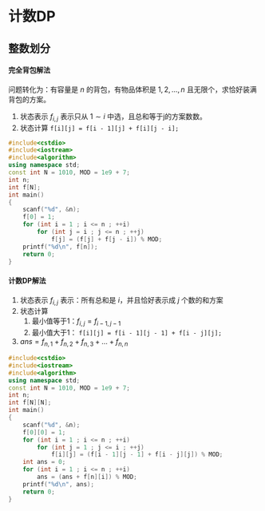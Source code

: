 # 计数DP
## 整数划分
#### 完全背包解法
问题转化为：有容量是 $n$ 的背包，有物品体积是 $1,2,\dots,n$ 且无限个，求恰好装满背包的方案。
1. 状态表示
$f_{i,j}$ 表示只从 $1\sim i$ 中选，且总和等于j的方案数数。
2. 状态计算
`f[i][j] = f[i - 1][j] + f[i][j - i];`
```cpp
#include<cstdio>
#include<iostream>
#include<algorithm>
using namespace std;
const int N = 1010, MOD = 1e9 + 7;
int n;
int f[N];
int main()
{
	scanf("%d", &n);
	f[0] = 1;
	for (int i = 1 ; i <= n ; ++i)
		for (int j = i ; j <= n ; ++j)
			f[j] = (f[j] + f[j - i]) % MOD;
	printf("%d\n", f[n]);
	return 0;
}
```
#### 计数DP解法
1. 状态表示
$f_{i,j}$ 表示：所有总和是 $i$，并且恰好表示成 $j$ 个数的和方案
2. 状态计算
   1. 最小值等于1：$f_{i,j}=f_{i-1,j-1}$
   2. 最小值大于1：
   `f[i][j] = f[i - 1][j - 1] + f[i - j][j];`
3. $ans = f_{n,1}+f_{n,2}+f_{n,3}+\dots+f_{n,n}$
```cpp
#include<cstdio>
#include<iostream>
#include<algorithm>
using namespace std;
const int N = 1010, MOD = 1e9 + 7;
int n;
int f[N][N];
int main()
{
	scanf("%d", &n);
	f[0][0] = 1;
	for (int i = 1 ; i <= n ; ++i)
		for (int j = 1 ; j <= i ; ++j)
			f[i][j] = (f[i - 1][j - 1] + f[i - j][j]) % MOD;
	int ans = 0;
	for (int i = 1 ; i <= n ; ++i)
		ans = (ans + f[n][i]) % MOD;
	printf("%d\n", ans);
	return 0;
}
```